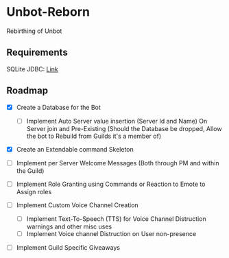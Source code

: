 # Unbot-Reborn
Rebirthing of Unbot

## Requirements

SQLite JDBC: [Link](https://bitbucket.org/xerial/sqlite-jdbc)

## Roadmap

- [x] Create a Database for the Bot
    - [ ] Implement Auto Server value insertion (Server Id and Name) On Server join and Pre-Existing (Should the Database be dropped, Allow the bot to Rebuild from Guilds it's a member of)
- [x] Create an Extendable command Skeleton
- [ ] Implement per Server Welcome Messages (Both through PM and within the Guild)
- [ ] Implement Role Granting using Commands or Reaction to Emote to Assign roles
- [ ] Implement Custom Voice Channel Creation
    - [ ] Implement Text-To-Speech (TTS) for Voice Channel Distruction warnings and other misc uses
    - [ ] Implement Voice channel Distruction on User non-presence 
- [ ] Implement Guild Specific Giveaways
  
  
